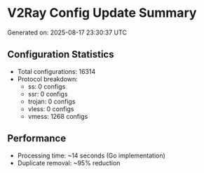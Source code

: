 # V2Ray Config Update Summary
Generated on: 2025-08-17 23:30:37 UTC

## Configuration Statistics
- Total configurations: 16314
- Protocol breakdown:
  - ss: 0 configs
  - ssr: 0 configs
  - trojan: 0 configs
  - vless: 0 configs
  - vmess: 1268 configs

## Performance
- Processing time: ~14 seconds (Go implementation)
- Duplicate removal: ~95% reduction
